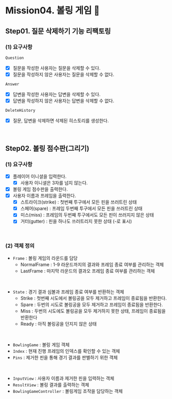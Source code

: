 # Mission04. 볼링 게임 🎳

## Step01. 질문 삭제하기 기능 리팩토링

### (1) 요구사항
`Question`
- [x] 질문을 작성한 사용자는 질문을 삭제할 수 있다.
- [x] 질문을 작성하지 않은 사용자는 질문을 삭제할 수 없다.

`Answer`
- [x] 답변을 작성한 사용자는 답변을 삭제할 수 있다.
- [x] 답변을 작성하지 않은 사용자는 답변을 삭제할 수 없다.

`DeleteHistory`
- [x] 질문, 답변을 삭제하면 삭제된 히스토리를 생성한다.

<br>

## Step02. 볼링 점수판(그리기)

### (1) 요구사항

- [x] 플레이어 이니셜을 입력한다.
  - [x] 사용자 이니셜은 3자를 넘지 않는다.
- [x] 볼링 게임 점수판을 출력한다.
- [x] 사용자 이름과 프레임을 출력한다.
  - [x] 스트라이크(strike) : 첫번째 투구에서 모든 핀을 쓰러트린 상태
  - [x] 스페어(spare) : 프레임 두번째 투구에서 모든 핀을 쓰러트린 상태
  - [x] 미스(miss) : 프레임의 두번째 투구에서도 모든 핀이 쓰러지지 않은 상태
  - [x] 거터(gutter) : 핀을 하나도 쓰러트리지 못한 상태 (-로 표시)

<br>

### (2) 객체 정의

- `Frame` : 볼링 게임의 라운드를 담당
  - NormalFrame : 1-9 라운드까지의 결과와 프레임 종료 여부를 관리하는 객체
  - LastFrame : 마지막 라운드의 결과오 프레임 종료 여부를 관리하는 객체

<br>

- `State` : 경기 결과 심볼과 프레임 종료 여부를 반환하는 객체
  - Strike : 첫번째 시도에서 볼링공을 모두 제거하고 프레임이 종료됨을 반환한다.
  - Spare : 두번의 시도로 볼링공을 모두 제거하고 프레임이 종료됨을 반환한다.
  - Miss : 두번의 시도에도 볼링공을 모두 제거하지 못한 상태, 프레임이 종료됨을 반환한다
  - Ready : 아직 볼링공을 던지지 않은 상태

<br>

- `BowlingGame` : 볼링 게임 객체
- `Index` : 현재 진행 프레임의 인덱스를 확인할 수 있는 객체
- `Pins` : 제거한 핀을 통해 경기 결과를 판별하기 위한 객체

<br>

- `InputView` : 사용자 이름과 제거한 핀을 입력하는 객체
- `ResultView` : 볼링 결과를 출력하는 객체
- `BowlingGameController` : 볼링게임 조작을 담당하는 객체 